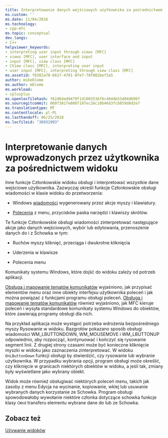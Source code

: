 ```yaml
---
title: Interpretowanie danych wejściowych użytkownika za pośrednictwem widoku | Dokumentacja firmy Microsoft
ms.custom: ''
ms.date: 11/04/2016
ms.technology:
- cpp-mfc
ms.topic: conceptual
dev_langs:
- C++
helpviewer_keywords:
- interpreting user input through views [MFC]
- views [MFC], user interface and input
- input [MFC], view class [MFC]
- CView class [MFC], interpreting user input
- user input [MFC], interpreting through view class [MFC]
ms.assetid: f0302a70-661f-4781-8fe7-78f082bef2a5
author: mikeblome
ms.author: mblome
ms.workload:
- cplusplus
ms.openlocfilehash: f62d64ed9479f1d1003536f8c4944b53d04d696f
ms.sourcegitcommit: 060f381fe0807107ec26c18b46d3fcb859d8d2e7
ms.translationtype: MT
ms.contentlocale: pl-PL
ms.lasthandoff: 06/25/2018
ms.locfileid: "36931993"
---
```

# <a name="interpreting-user-input-through-a-view"></a>Interpretowanie danych wprowadzonych przez użytkownika za pośrednictwem widoku
Inne funkcje Członkowskie widoku obsługi i interpretować wszystkie dane wejściowe użytkownika. Zazwyczaj określi funkcje Członkowskie obsługi wiadomości w klasie widoku do przetworzenia:  
  
-   Windows [wiadomości](../mfc/messages.md) wygenerowany przez akcje myszy i klawiatury.  
  
-   [Polecenia](../mfc/user-interface-objects-and-command-ids.md) z menu, przycisków paska narzędzi i klawiszy skrótów.  
  
 Te funkcje Członkowskie obsługi wiadomości zinterpretować następujące akcje jako danych wejściowych, wybór lub edytowania, przenoszenie danych do i z Schowka w tym:  
  
-   Ruchów myszy kliknięć, przeciąga i dwukrotne kliknięcia  
  
-   Uderzenia w klawisze  
  
-   Polecenia menu  
  
 Komunikaty systemu Windows, które dojść do widoku zależy od potrzeb aplikacji.  
  
 [Obsługa i mapowanie tematów komunikatów](../mfc/message-handling-and-mapping.md) wyjaśniono, jak przypisać elementów menu oraz inne obiekty interfejsu użytkownika poleceń i jak można powiązać z funkcjami programu obsługi poleceń. [Obsługa i mapowanie tematów komunikatów](../mfc/message-handling-and-mapping.md) również wyjaśniono, jak MFC kieruje poleceń i wysyła standardowe komunikaty systemu Windows do obiektów, które zawierają programy obsługi dla nich.  
  
 Na przykład aplikacja może wystąpić potrzeba wdrożenia bezpośredniego myszy Rysowanie w widoku. Bazgrołów pokazano sposób obsługi wiadomości WM_LBUTTONDOWN, WM_MOUSEMOVE i WM_LBUTTONUP odpowiednio, aby rozpocząć, kontynuować i kończyć się rysowanie segment linii. Z drugiej strony czasami może być konieczne kliknięcie myszki w widoku jako zaznaczenia zinterpretować. W widoku `OnLButtonDown` funkcji obsługi by stwierdzić, czy rysowanie lub wybranie użytkownika. W przypadku wybrania opcji, program obsługi może określić, czy kliknięcie w granicach niektórych obiektów w widoku, a jeśli tak, zmiany były wyświetlane jako wybrany obiekt.  
  
 Widok może również obsługiwać niektórych poleceń menu, takich jak zasoby z menu Edycja na wycinanie, kopiowanie, wklej lub usuwanie wybranych danych korzystanie ze Schowka. Program obsługi spowodowałoby wywołanie niektóre członka dotyczące schowka funkcje klasy `CWnd` transferu elementu wybrane dane do lub ze Schowka.  
  
## <a name="see-also"></a>Zobacz też  
 [Używanie widoków](../mfc/using-views.md)

